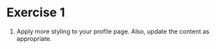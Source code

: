 # Exercise 1

1. Apply more styling to your profile page. Also, update the content as appropriate.

